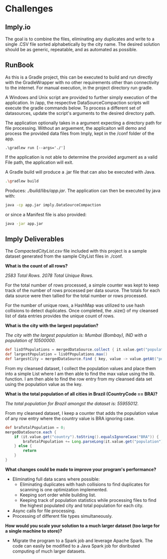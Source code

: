 # Challenges
## Imply.io
The goal is to combine the files, eliminating any duplicates and write to a single .CSV file sorted alphabetically by the city name. 
The desired solution should be as generic, repeatable, and as automated as possible.

## RunBook
As this is a Gradle project, this can be executed to build and run directly with the GradleWrapper with no other requirements
other than connectivity to the internet. For manual execution, in the project directory run gradle.

A Windows and Unix script are provided to further simply execution of the application. In /app, the respective DataSourceCompaction scripts
will execute the gradle commands below. To process a different set of datasources, update the script's arguments to the desired
directory path.

The application optionally takes in a argument expecting a directory path for file processing. Without an arguement, the applicaiton 
will demo and process the provided data files from Imply, kept in the /conf folder of the app.
```base
.\gradlew run [--args='./']
```

If the application is not able to determine the provided argument as a valid File path, the application will exit.

A Gradle build will produce a .jar file that can also be executed with Java.
```bash
.\gradlew build 
```

Produces: _./build/libs/app.jar_. The application can then be executed by java with:

```bash
java -cp app.jar imply.DataSourceCompaction 
```

or since a Manifest file is also provided:

```bash
java -jar app.jar
```

## Imply Deliverables ##
The _CompactedCityList.csv_ file included with this project is a sample dataset generated from the sample CityList files in ./conf.

**What is the count of all rows?**

_2583 Total Rows. 2078 Total Unique Rows._
            
For the total number of rows processed, a simple counter was kept to keep track of the number of rows processed per data source. 
The totals for each data source were then tallied for the total number or rows processed. 

For the number of unique rows, a HashMap was utilized to use hash collisions to detect duplicates. Once completed, 
the .size() of my cleansed list of data entries provides the unique count of rows.

**What is the city with the largest population?**

_The city with the largest population is: Mumbai (Bombay), IND with a population of 10500000._

```groovy
def lisOfPopulations = mergedDataSource.collect { it.value.get("population") as Long }
def largestPopulation = lisOfPopulations.max()
def largestCity = mergedDataSource.find { key, value -> value.getAt("population") as Long == largestPopulation }
 ```

From my cleansed dataset, I collect the population values and place them into a simple List where I am then able to find the max value
using the lib. function. I am then able to find the row entry from my cleansed data set using the population value as the key.

**What is the total population of all cities in Brazil (CountryCode == BRA)?**

_The total population for Brazil amongst the dataset is: 55955012._

From my cleansed dataset, I keep a counter that adds the population value of any row entry where the country value is BRA
ignoring case.

```groovy
def braTotalPopulation = 0;
mergedDataSource.each {
    if (it.value.get("country").toString().equalsIgnoreCase("BRA")) {
        braTotalPopulation += Long.parseLong(it.value.get("population").toString())
    } else {
        return
    }
}
```

**What changes could be made to improve your program's performance?**
- Eliminating full data scans where possible:
    - Eliminating duplicates with hash collisions to find duplicates for scanning is one optimization implemented.
    - Keeping sort order while building list.
    - Keeping track of population statistics while processing files to find the highest populated city
    and total population for each city.
- Async calls for file processing.
- Processing of different file types simultaneously.

**How would you scale your solution to a much larger dataset (too large for a single machine to store)?**
- Migrate the program to a Spark job and leverage Apache Spark. The code can easily be modified to a Java Spark job
for disributed computing of much larger datasets.